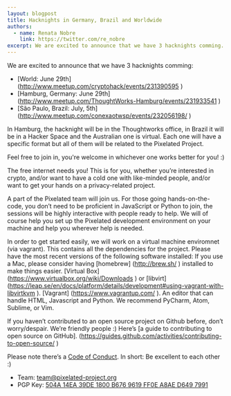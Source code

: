 ```yaml
---
layout: blogpost
title: Hacknights in Germany, Brazil and Worldwide
authors:
  - name: Renata Nobre
    link: https://twitter.com/re_nobre
excerpt: We are excited to announce that we have 3 hacknights comming...
---
```


We are excited to announce that we have 3 hacknights comming:
* [World: June 29th] (http://www.meetup.com/cryptohack/events/231390595 )
* [Hamburg, Germany: June 29th] (http://www.meetup.com/ThoughtWorks-Hamburg/events/231933541 )
* [São Paulo, Brazil: July, 5th] (http://www.meetup.com/conexaotwsp/events/232056198/ )

In Hamburg, the hacknight will be in the Thoughtworks office, in Brazil it will be in a Hacker Space and the Australian one is virtual.
Each one will have a specific format but all of them will be related to the Pixelated Project.

Feel free to join in, you're welcome in whichever one works better for you! :) 

The free internet needs you! 
This is for you, whether you’re interested in crypto, and/or want to have a cold one with like-minded people, and/or want to get your hands on a privacy-related project.

A part of the Pixelated team will join us. 
For those going hands-on-the-code, you don’t need to be proficient in JavaScript or Python to join, the sessions will be highly interactive with people ready to help. We will of course help you set up the Pixelated development environment on your machine and help you wherever help is needed. 

In order to get started easily, we will work on a virtual machine enviromnet (via vagrant). 
This contains all the dependencies for the project. Please have the most recent versions of the following software installed:
If you use a Mac, please consider having [homebrew] (http://brew.sh/ ) installed to make things easier.
[Virtual Box] (https://www.virtualbox.org/wiki/Downloads ) or [libvirt] (https://leap.se/en/docs/platform/details/development#using-vagrant-with-libvirtkvm ).
[Vagrant] (https://www.vagrantup.com/ ).
An editor that can handle HTML, Javascript and Python. We recommend PyCharm, Atom, Sublime, or Vim.

If you haven’t contributed to an open source project on Github before, don’t worry/despair. We’re friendly people :) 
Here’s [a guide to contributing to open source on GitHub]. (https://guides.github.com/activities/contributing-to-open-source/ )

Please note there’s a [Code of Conduct](https://pixelated-project.org/faq/#code-of-conduct). 
In short: Be excellent to each other :)

* Team: [team@pixelated-project.org](mailto:team@pixelated-project.org)
* PGP Key: [504A 14EA 39DE 1800 B676 9619 FF0E A8AE D649 7991](http://pgp.mit.edu/pks/lookup?op=vindex&search=0xD6497991)
